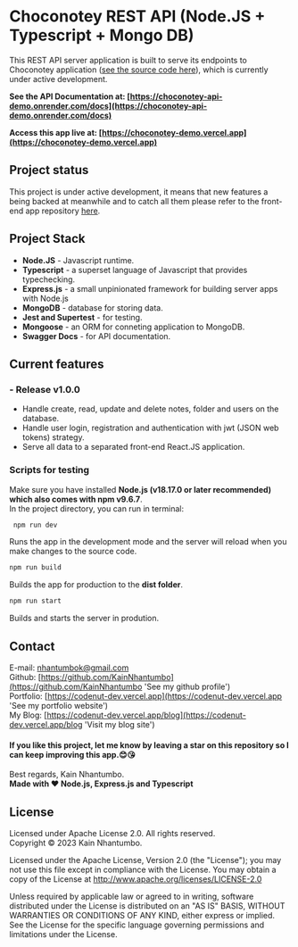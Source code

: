 # Choconotey REST API (Node.JS + Typescript + Mongo DB)

This REST API server application is built to serve its endpoints to Choconotey application ([see the source code here](https://github.com/KainNhantumbo/notes-api)), which is currently under active development.

**See the API Documentation at: [https://choconotey-api-demo.onrender.com/docs](https://choconotey-api-demo.onrender.com/docs)**

**Access this app live at: [https://choconotey-demo.vercel.app](https://choconotey-demo.vercel.app)**

## Project status

This project is under active development, it means that new features a being backed at meanwhile and to catch all them please refer to the front-end app repository [here](https://github.com/KainNhantumbo/notes-app).

## Project Stack

- **Node.JS** - Javascript runtime.
- **Typescript** - a superset language of Javascript that provides typechecking.
- **Express.js** - a small unpinionated framework for building server apps with Node.js
- **MongoDB** - database for storing data.
- **Jest and Supertest** - for testing.
- **Mongoose** - an ORM for conneting application to MongoDB.
- **Swagger Docs** - for API documentation.

## Current features

### - Release v1.0.0

- Handle create, read, update and delete notes, folder and users on the database.
- Handle user login, registration and authentication with jwt (JSON web tokens) strategy.
- Serve all data to a separated front-end React.JS application.

### Scripts for testing

Make sure you have installed **Node.js (v18.17.0 or later recommended) which also comes with npm v9.6.7**.\
In the project directory, you can run in terminal:

```bash
 npm run dev
```

Runs the app in the development mode and the server will reload when you make changes to the source code.

```bash
npm run build
```

Builds the app for production to the **dist folder**.

```bash
npm run start
```

Builds and starts the server in prodution.

## Contact

E-mail: [nhantumbok@gmail.com](nhantumbok@gmail.com 'Send an e-mail')\
Github: [https://github.com/KainNhantumbo](https://github.com/KainNhantumbo 'See my github profile')  
Portfolio: [https://codenut-dev.vercel.app](https://codenut-dev.vercel.app 'See my portfolio website')\
My Blog: [https://codenut-dev.vercel.app/blog](https://codenut-dev.vercel.app/blog 'Visit my blog site')

#### If you like this project, let me know by leaving a star on this repository so I can keep improving this app.😊😘

Best regards, Kain Nhantumbo.\
**Made with ❤ Node.js, Express.js and Typescript**

## License

Licensed under Apache License 2.0. All rights reserved.\
Copyright &copy; 2023 Kain Nhantumbo.

Licensed under the Apache License, Version 2.0 (the "License"); you may not use this file except in compliance with the License. You may obtain a copy of the License at http://www.apache.org/licenses/LICENSE-2.0

Unless required by applicable law or agreed to in writing, software distributed under the License is distributed on an "AS IS" BASIS, WITHOUT WARRANTIES OR CONDITIONS OF ANY KIND, either express or implied. See the License for the specific language governing permissions and limitations under the License.
